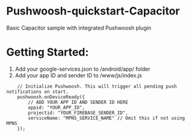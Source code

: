 # Pushwoosh-quickstart-Capacitor
Basic Capacitor sample with integrated Pushwoosh plugin

# Getting Started:

1. Add your google-services.json to /android/app/ folder
2. Add your app ID and sender ID to /www/js/index.js

```
    // Initialize Pushwoosh. This will trigger all pending push notifications on start.
    pushwoosh.onDeviceReady({
        // ADD YOUR APP ID AND SENDER ID HERE
        appid: "YOUR_APP_ID",
        projectid: "YOUR_FIREBASE_SENDER_ID",
        serviceName: "MPNS_SERVICE_NAME" // Omit this if not using MPNS
    });

```
